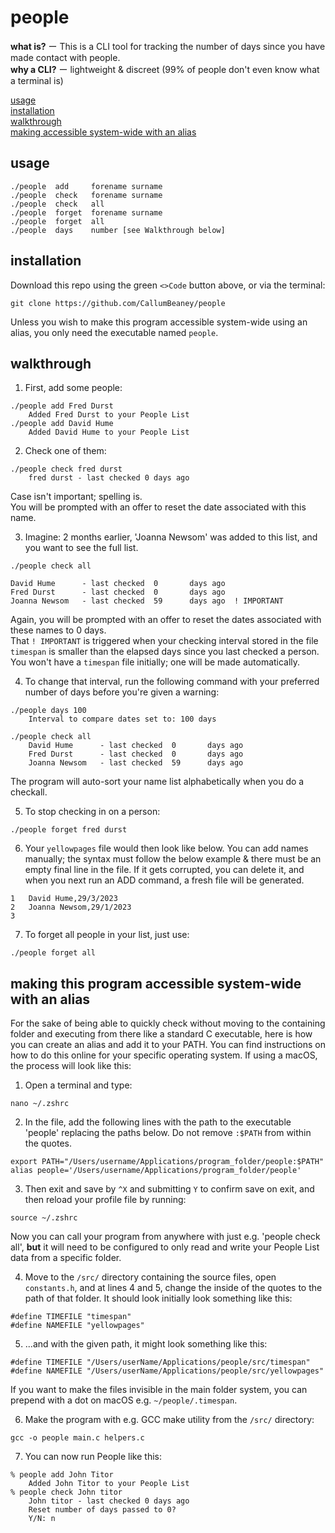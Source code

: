 # people

**what is?**  ー This is a CLI tool for tracking the number of days since you have made contact with people.  
**why a CLI?**  ー lightweight & discreet (99% of people don't even know what a terminal is)    
  
[usage](#usage)  
[installation](#installation)  
[walkthrough](#walkthrough)  
[making accessible system-wide with an alias](#making-this-program-accessible-system-wide-with-an-alias)  

## usage
```
./people  add     forename surname
./people  check   forename surname
./people  check   all
./people  forget  forename surname
./people  forget  all
./people  days    number [see Walkthrough below]
```

## installation
Download this repo using the green `<>Code` button above, or via the terminal:  
```
git clone https://github.com/CallumBeaney/people
```
Unless you wish to make this program accessible system-wide using an alias, you only need the executable named `people`.

## walkthrough
1. First, add some people:  
```
./people add Fred Durst 
    Added Fred Durst to your People List
./people add David Hume
    Added David Hume to your People List
```
2. Check one of them:
```
./people check fred durst
    fred durst - last checked 0 days ago
```
Case isn't important; spelling is.  
You will be prompted with an offer to reset the date associated with this name.   
  
3. Imagine: 2 months earlier, 'Joanna Newsom' was added to this list, and you want to see the full list.  

```       
./people check all

David Hume      - last checked  0       days ago
Fred Durst      - last checked  0       days ago
Joanna Newsom   - last checked  59      days ago  ! IMPORTANT
```
Again, you will be prompted with an offer to reset the dates associated with these names to 0 days.  
That `! IMPORTANT` is triggered when your checking interval stored in the file `timespan` is smaller than the elapsed days since you last checked a person.  
You won't have a `timespan` file initially; one will be made automatically.  
  
4. To change that interval, run the following command with your preferred number of days before you're given a warning:  
```
./people days 100                 
    Interval to compare dates set to: 100 days 

./people check all        
    David Hume      - last checked  0       days ago
    Fred Durst      - last checked  0       days ago
    Joanna Newsom   - last checked  59      days ago
```
The program will auto-sort your name list alphabetically when you do a checkall.  
  
5. To stop checking in on a person:  
```
./people forget fred durst
```
6. Your `yellowpages` file would then look like below. You can add names manually; the syntax must follow the below example & there must be an empty final line in the file.  If it gets corrupted, you can delete it, and when you next run an ADD command, a fresh file will be generated.
```
1   David Hume,29/3/2023
2   Joanna Newsom,29/1/2023
3      
```
7. To forget all people in your list, just use:
```
./people forget all
```

## making this program accessible system-wide with an alias
For the sake of being able to quickly check without moving to the containing folder and executing from there like a standard C executable, here is how you can create an alias and add it to your PATH. You can find instructions on how to do this online for your specific operating system. If using a macOS, the process will look like this:  

1. Open a terminal and type:
```
nano ~/.zshrc
```  
2. In the file, add the following lines with the path to the executable 'people' replacing the paths below. Do not remove `:$PATH` from within the quotes.  
```
export PATH="/Users/username/Applications/program_folder/people:$PATH"
alias people='/Users/username/Applications/program_folder/people'
```  
3. Then exit and save by `^X` and submitting `Y` to confirm save on exit, and then reload your profile file by running:
```
source ~/.zshrc
```  
Now you can call your program from anywhere with just e.g. 'people check all', **but** it will need to be configured to only read and write your People List data from a specific folder.  
  
4. Move to the `/src/` directory containing the source files, open `constants.h`, and at lines 4 and 5, change the inside of the quotes to the path of that folder. It should look initially look something like this:
``` 
#define TIMEFILE "timespan"
#define NAMEFILE "yellowpages"
```  
5. ...and with the given path, it might look something like this:
``` 
#define TIMEFILE "/Users/userName/Applications/people/src/timespan"
#define NAMEFILE "/Users/userName/Applications/people/src/yellowpages"  
```  
If you want to make the files invisible in the main folder system, you can prepend with a dot on macOS e.g. `~/people/.timespan`.  
  
6. Make the program with e.g. GCC make utility from the `/src/` directory: 
```
gcc -o people main.c helpers.c
```  
7. You can now run People like this:

```
% people add John Titor        
	Added John Titor to your People List
% people check John titor
	John titor - last checked 0 days ago
    Reset number of days passed to 0?
    Y/N: n
```
